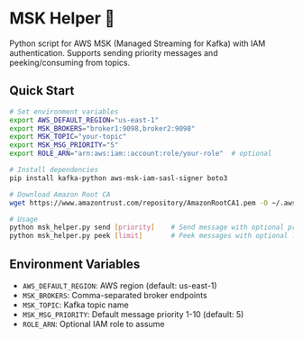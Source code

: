 # MSK Helper 🚀

Python script for AWS MSK (Managed Streaming for Kafka) with IAM authentication. Supports sending priority messages and peeking/consuming from topics.

## Quick Start
```bash
# Set environment variables
export AWS_DEFAULT_REGION="us-east-1"
export MSK_BROKERS="broker1:9098,broker2:9098"
export MSK_TOPIC="your-topic"
export MSK_MSG_PRIORITY="5"
export ROLE_ARN="arn:aws:iam::account:role/your-role"  # optional

# Install dependencies
pip install kafka-python aws-msk-iam-sasl-signer boto3

# Download Amazon Root CA
wget https://www.amazontrust.com/repository/AmazonRootCA1.pem -O ~/.aws/msk-ca.pem

# Usage
python msk_helper.py send [priority]    # Send message with optional priority (1-10)
python msk_helper.py peek [limit]       # Peek messages with optional limit
```

## Environment Variables
- `AWS_DEFAULT_REGION`: AWS region (default: us-east-1)
- `MSK_BROKERS`: Comma-separated broker endpoints
- `MSK_TOPIC`: Kafka topic name
- `MSK_MSG_PRIORITY`: Default message priority 1-10 (default: 5)
- `ROLE_ARN`: Optional IAM role to assume